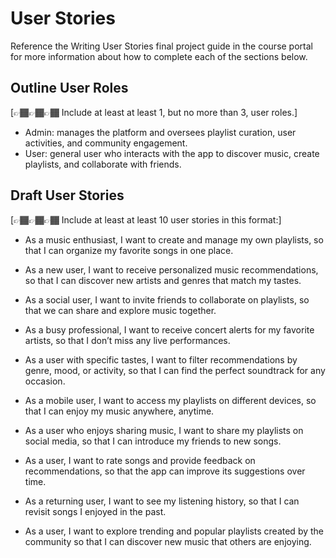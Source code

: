 # User Stories

Reference the Writing User Stories final project guide in the course portal for more information about how to complete each of the sections below.

## Outline User Roles

[👉🏾👉🏾👉🏾 Include at least at least 1, but no more than 3, user roles.]
- Admin: manages the platform and oversees playlist curation, user activities, and community engagement.
- User: general user who interacts with the app to discover music, create playlists, and collaborate with friends.
## Draft User Stories

[👉🏾👉🏾👉🏾 Include at least at least 10 user stories in this format:]

- As a music enthusiast, I want to create and manage my own playlists, so that I can organize my favorite songs in one place.

- As a new user, I want to receive personalized music recommendations, so that I can discover new artists and genres that match my tastes.

- As a social user, I want to invite friends to collaborate on playlists, so that we can share and explore music together.

- As a busy professional, I want to receive concert alerts for my favorite artists, so that I don’t miss any live performances.

- As a user with specific tastes, I want to filter recommendations by genre, mood, or activity, so that I can find the perfect soundtrack for any occasion.

- As a mobile user, I want to access my playlists on different devices, so that I can enjoy my music anywhere, anytime.

- As a user who enjoys sharing music, I want to share my playlists on social media, so that I can introduce my friends to new songs.

- As a user, I want to rate songs and provide feedback on recommendations, so that the app can improve its suggestions over time.

- As a returning user, I want to see my listening history, so that I can revisit songs I enjoyed in the past.

- As a user, I want to explore trending and popular playlists created by the community so that I can discover new music that others are enjoying.
